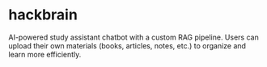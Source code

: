 # hackbrain
AI-powered study assistant chatbot with a custom RAG pipeline. Users can upload their own materials (books, articles, notes, etc.) to organize and learn more efficiently.
